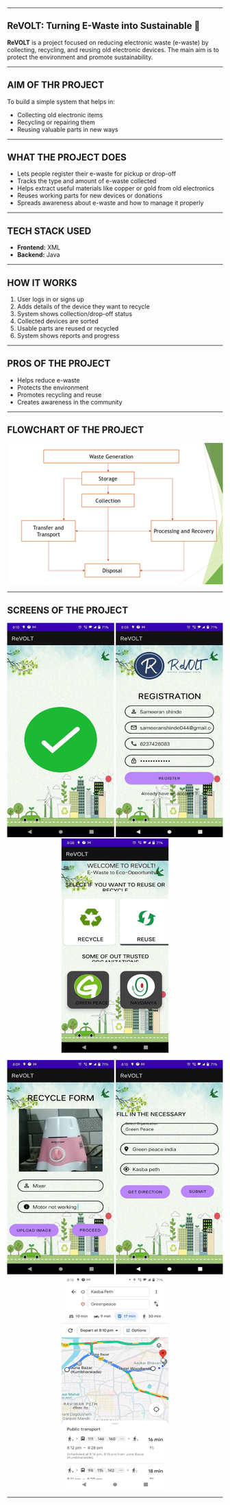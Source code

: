 --------------------------------------------------------------------------------------------------------------------------------------

## ReVOLT: Turning E-Waste into Sustainable 🌱

**ReVOLT** is a project focused on reducing electronic waste (e-waste) by collecting, recycling, and reusing old electronic devices. The main aim is to protect the environment and promote sustainability.

---------------------------------------------------------------------------------------------------------------------------------------

## AIM OF THR PROJECT

To build a simple system that helps in:

* Collecting old electronic items
* Recycling or repairing them
* Reusing valuable parts in new ways

---------------------------------------------------------------------------------------------------------------------------------------

## WHAT THE PROJECT DOES

* Lets people register their e-waste for pickup or drop-off
* Tracks the type and amount of e-waste collected
* Helps extract useful materials like copper or gold from old electronics
* Reuses working parts for new devices or donations
* Spreads awareness about e-waste and how to manage it properly

---------------------------------------------------------------------------------------------------------------------------------------

## TECH STACK USED

* **Frontend:** XML
* **Backend:** Java

---------------------------------------------------------------------------------------------------------------------------------------

## HOW IT WORKS

1. User logs in or signs up
2. Adds details of the device they want to recycle
3. System shows collection/drop-off status
4. Collected devices are sorted
5. Usable parts are reused or recycled
6. System shows reports and progress

---------------------------------------------------------------------------------------------------------------------------------------

## PROS OF THE PROJECT

* Helps reduce e-waste
* Protects the environment
* Promotes recycling and reuse
* Creates awareness in the community

---------------------------------------------------------------------------------------------------------------------------------------

## FLOWCHART OF THE PROJECT

![Flowchart](flowchart.png)

---------------------------------------------------------------------------------------------------------------------------------------

## SCREENS OF THE PROJECT

<p align="center">
  <img src="Project_1.jpg" alt="Project Screenshot 1" width="250" height="500">
  <img src="Project_2.jpg" alt="Project Screenshot 2" width="250" height="500">
  <img src="Project_3.jpg" alt="Project Screenshot 3" width="250" height="500">
</p>

<p align="center">
  <img src="Project_4.jpg" alt="Project Screenshot 4" width="250" height="500">
  <img src="Project_5.jpg" alt="Project Screenshot 5" width="250" height="500">
  <img src="Project_6.jpg" alt="Project Screenshot 6" width="250" height="500">
</p>


---------------------------------------------------------------------------------------------------------------------------------------